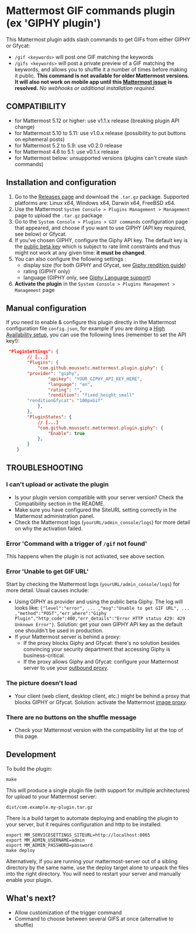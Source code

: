 # Mattermost GIF commands plugin (ex 'GIPHY plugin')
This Mattermost plugin adds slash commands to get GIFs from either GIPHY or Gfycat:
- `/gif <keywords>` will post one GIF matching the keywords 
- `/gifs <keywords>` will post a private preview of a GIF matching the keywords, and allows you to shuffle it a number of times before making it public. 
**This command is not available for older Mattermost versions. It will also not work on mobile app until this [Mattermost issue](https://github.com/mattermost/mattermost-mobile/issues/2807) is resolved.**
*No webhooks or additional installation required.*

## COMPATIBILITY
- for Mattermost 5.12 or higher: use v1.1.x release (breaking plugin API change)
- for Mattermost 5.10 to 5.11: use v1.0.x release (possibility to put buttons on ephemeral posts)
- for Mattermost 5.2 to 5.9: use v0.2.0 release
- for Mattermost 4.6 to 5.1: use v0.1.x release
- for Mattermost below: unsupported versions (plugins can't create slash commands)

## Installation and configuration
1. Go to the [Releases page](https://github.com/moussetc/mattermost-plugin-giphy/releases) and download the `.tar.gz` package. Supported platforms are: Linux x64, Windows x64, Darwin x64, FreeBSD x64.
2. Use the Mattermost `System Console > Plugins Management > Management` page to upload the `.tar.gz` package
3. Go to the `System Console > Plugins > GIF commands` configuration page that appeared, and choose if you want to use GIPHY (API key required, see below) or Gfycat.
4. If you've chosen GIPHY, configure the Giphy API key. The default key is the [public beta key](https://developers.giphy.com/docs/) which is subject to rate limit constraints and thus might not work at any given time: **it must be changed**.
4. You can also configure the following settings :
    - display size (for both GIPHY and Gfycat, see [Giphy rendition guide](https://developers.giphy.com/docs/#rendition-guide))
    - rating (GIPHY only)
    - language (GIPHY only, see [Giphy Language support](https://developers.giphy.com/docs/#rendition-guide))
4. **Activate the plugin** in the `System Console > Plugins Management > Management` page

## Manual configuration
If you need to enable & configure this plugin directly in the Mattermost configuration file `config.json`, for example if you are doing a [High Availability setup](https://docs.mattermost.com/deployment/cluster.html), you can use the following lines (remember to set the API key!):
```json
 "PluginSettings": {
        // [...]
        "Plugins": {
            "com.github.moussetc.mattermost.plugin.giphy": {
		"provider": "giphy",
                "apikey": "YOUR_GIPHY_API_KEY_HERE", 
                "language": "en",
                "rating": "",
                "rendition": "fixed_height_small"
		"renditionGfycat": "100pxGif"
            },
        },
        "PluginStates": {
            // [...]
            "com.github.moussetc.mattermost.plugin.giphy": {
                "Enable": true
            },
        }
    }
```

## TROUBLESHOOTING
### I can't upload or activate the plugin 
- Is your plugin version compatible with your server version? Check the Compatibility section in the README.
- Make sure you have configured the SiteURL setting correctly in the Mattermost administration panel.
- Check the Mattermost logs (`yourURL/admin_console/logs`) for more detail on why the activation failed.

### Error 'Command with a trigger of `/gif` not found'
This happens when the plugin is not activated, see above section.

### Error 'Unable to get GIF URL'
Start by checking the Mattermost logs (`yourURL/admin_console/logs`) for more detail. Usual causes include:
- Using GIPHY as provider and using the public beta Giphy. The log will looks like: `{"level":"error", ... ,"msg":"Unable to get GIF URL", ... ,"method":"POST","err_where":"Giphy Plugin","http_code":400,"err_details":"Error HTTP status 429: 429 Unknown Error"}`. Solution: get your own GIPHY API key as the default one shouldn't be used in production.
- If your Mattermost server is behind a proxy:
  - If the proxy blocks Giphy and Gfycat: there's no solution besides convincing your security department that accessing Giphy is business-critical.
  - If the proxy allows Giphy and Gfycat: configure your Mattermost server to use your [outbound proxy](https://docs.mattermost.com/install/outbound-proxy.html).

### The picture doesn't load
- Your client (web client, desktop client, etc.) might be behind a proxy that blocks GIPHY or Gfycat. Solution: activate the Mattermost [image proxy](https://docs.mattermost.com/administration/image-proxy.html).

### There are no buttons on the shuffle message
- Check your Mattermost version with the compatibility list at the top of this page.

## Development
To build the plugin:
```
make
```
This will produce a single plugin file (with support for multiple architectures) for upload to your Mattermost server:
```
dist/com.example.my-plugin.tar.gz
```

There is a build target to automate deploying and enabling the plugin to your server, but it requires configuration and http to be installed:
```
export MM_SERVICESETTINGS_SITEURL=http://localhost:8065
export MM_ADMIN_USERNAME=admin
export MM_ADMIN_PASSWORD=password
make deploy
```
Alternatively, if you are running your mattermost-server out of a sibling directory by the same name, use the deploy target alone to unpack the files into the right directory. You will need to restart your server and manually enable your plugin.

## What's next?
- Allow customization of the trigger command
- Command to choose between several GIFS at once (alternative to shuffle)
